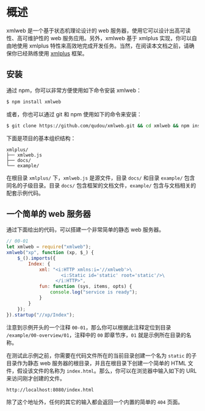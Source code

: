 # 概述

xmlweb 是一个基于状态机理论设计的 web 服务器，使用它可以设计出高可读性、高可维护性的 web 服务应用。另外，xmlweb 基于 xmlplus 实现，你可以自由地使用 xmlplus 特性来高效地完成开发任务。当然，在阅读本文档之前，请确保你已经熟练使用 [xmlplus](http://xmlplus.cn) 框架。

## 安装

通过 npm，你可以非常方便使用如下命令安装 xmlweb：

```bash
$ npm install xmlweb
```

或者，你也可以通过 git 和 npm 使用如下的命令来安装：

```bash
$ git clone https://github.com/qudou/xmlweb.git && cd xmlweb && npm install
```

下面是项目的基本组织结构：

```
xmlplus/
├── xmlweb.js
├── docs/
└── example/
```

在根目录 `xmlplus/` 下，`xmlweb.js` 是源文件，目录 `docs/` 和目录 `example/` 包含同名的子级目录。目录 `docs/` 包含框架的文档文件，`example/` 包含与文档相关的配套示例代码。

## 一个简单的 web 服务器

通过下面给出的代码，可以搭建一个非常简单的静态 web 服务器。

```js
// 00-01
let xmlweb = require("xmlweb");
xmlweb("xp", function (xp, $_) {
    $_().imports({
        Index: {
            xml: "<i:HTTP xmlns:i='//xmlweb'>\
                    <i:Static id='static' root='static'/>\
                  </i:HTTP>",
            fun: function (sys, items, opts) {
                console.log("service is ready");
            }
        }
    });
}).startup("//xp/Index");
```

注意到示例开头的一个注释 `00-01`，那么你可以根据此注释定位到目录 `/example/00-overview/01`，注释中的 `00` 即章节序，`01` 就是示例所在目录的名称。

在测试此示例之前，你需要在代码文件所在的当前目录创建一个名为 `static` 的子目录作为静态 web 服务器的根目录，并且在根目录下创建一个简单的 HTML 文件，假设该文件的名称为 `index.html`。那么，你可以在浏览器中输入如下的 URL 来访问刚才创建的文件。

```
http://localhost:8080/index.html
```

除了这个地址外，任何的其它的输入都会返回一个内置的简单的 `404` 页面。